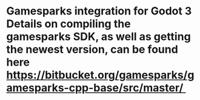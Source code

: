 # Gamesparks integration for Godot 3  Details on compiling the gamesparks SDK, as well as getting the newest version, can be found here  https://bitbucket.org/gamesparks/gamesparks-cpp-base/src/master/ 